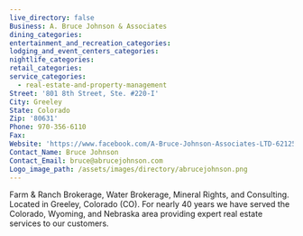 ```yaml
---
live_directory: false
Business: A. Bruce Johnson & Associates
dining_categories:
entertainment_and_recreation_categories:
lodging_and_event_centers_categories:
nightlife_categories:
retail_categories:
service_categories:
  - real-estate-and-property-management
Street: '801 8th Street, Ste. #220-I'
City: Greeley
State: Colorado
Zip: '80631'
Phone: 970-356-6110
Fax:
Website: 'https://www.facebook.com/A-Bruce-Johnson-Associates-LTD-621259174583849/'
Contact_Name: Bruce Johnson
Contact_Email: bruce@abrucejohnson.com
Logo_image_path: /assets/images/directory/abrucejohnson.png
---
```


Farm & Ranch Brokerage, Water Brokerage, Mineral Rights, and Consulting. Located in Greeley, Colorado (CO). For nearly 40 years we have served the Colorado, Wyoming, and Nebraska area providing expert real estate services to our customers.